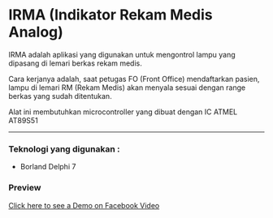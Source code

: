 IRMA (Indikator Rekam Medis Analog)
===================================
IRMA adalah aplikasi yang digunakan untuk mengontrol lampu yang dipasang di lemari berkas rekam medis.

Cara kerjanya adalah, saat petugas FO (Front Office) mendaftarkan pasien, lampu di lemari RM (Rekam Medis) akan menyala sesuai dengan range berkas yang sudah ditentukan.

Alat ini membutuhkan microcontroller yang dibuat dengan IC ATMEL AT89S51

---

### Teknologi yang digunakan :
* Borland Delphi 7


### Preview
[Click here to see a Demo on Facebook Video](https://web.facebook.com/putu.roby/videos/10203656737325628)
